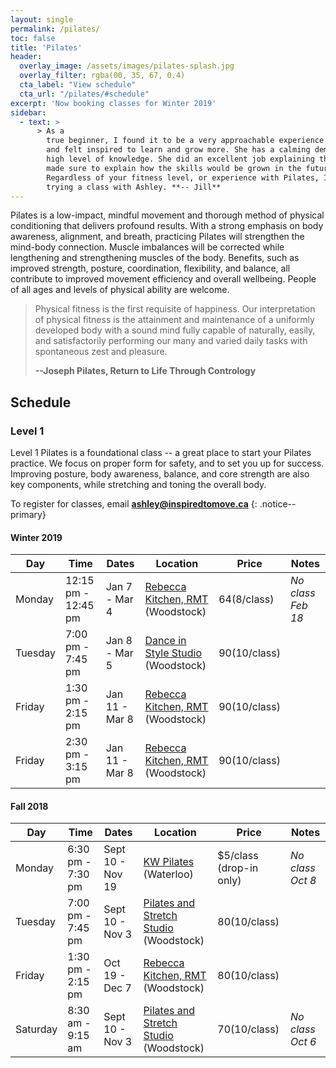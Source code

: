 ```yaml
---
layout: single
permalink: /pilates/
toc: false
title: 'Pilates'
header:
  overlay_image: /assets/images/pilates-splash.jpg
  overlay_filter: rgba(00, 35, 67, 0.4)
  cta_label: "View schedule"
  cta_url: "/pilates/#schedule"
excerpt: 'Now booking classes for Winter 2019'
sidebar:
  - text: > 
      > As a
        true beginner, I found it to be a very approachable experience. I enjoyed our session,
        and felt inspired to learn and grow more. She has a calming demeanour, and a very
        high level of knowledge. She did an excellent job explaining the fundamentals, but
        made sure to explain how the skills would be grown in the future. 
        Regardless of your fitness level, or experience with Pilates, I highly recommend
        trying a class with Ashley. **-- Jill**
---
```

Pilates is a low-impact, mindful movement and thorough method of physical
conditioning that delivers profound results. With a strong emphasis on body
awareness, alignment, and breath, practicing Pilates will strengthen the mind-body
connection. Muscle imbalances will be corrected while lengthening and
strengthening muscles of the body. Benefits, such as improved strength, posture,
coordination, flexibility, and balance, all contribute to improved movement
efficiency and overall wellbeing. People of all ages and levels of physical ability are welcome.

> Physical fitness is the first requisite of happiness. Our interpretation of physical fitness is the attainment and maintenance of a uniformly developed body with a sound mind fully capable of naturally, easily, and satisfactorily performing our many and varied daily tasks with spontaneous zest and pleasure.
>
> **--Joseph Pilates, Return to Life Through Contrology**



## Schedule

### Level 1

Level 1 Pilates is a foundational class -- a great place to start your Pilates practice. We focus on proper form for safety, and to set you up for success. Improving posture, body awareness, balance, and core strength are also key components, while stretching and toning the overall body.

To register for classes, email **[ashley@inspiredtomove.ca](mailto:ashley@inspiredtomove.ca)**
{: .notice--primary}

#### Winter 2019

| Day |Time | Dates | Location | Price | Notes |
| --- |---- | ----- | --- | -------- | ----- |
| Monday | 12:15 pm - 12:45 pm | Jan 7 - Mar 4 | [Rebecca Kitchen, RMT](http://www.rebecca-rmt.com) (Woodstock) | $64 ($8/class) | *No class Feb 18*
| Tuesday | 7:00 pm - 7:45 pm | Jan 8 - Mar 5 | [Dance in Style Studio](https://dancewoodstock.com/) (Woodstock) | $90 ($10/class) |  
| Friday | 1:30 pm - 2:15 pm | Jan 11 - Mar 8 | [Rebecca Kitchen, RMT](http://www.rebecca-rmt.com) (Woodstock) | $90 ($10/class) |
| Friday | 2:30 pm - 3:15 pm | Jan 11 - Mar 8 | [Rebecca Kitchen, RMT](http://www.rebecca-rmt.com) (Woodstock) | $90 ($10/class) |

#### Fall 2018

| Day |Time | Dates | Location | Price | Notes |
| --- |---- | ----- | --- | -------- | ----- |
| Monday | 6:30 pm - 7:30 pm | Sept 10 - Nov 19 | [KW Pilates](http://www.kwpilates.com/) (Waterloo) | $5/class (drop-in only) | *No class Oct 8*
| Tuesday | 7:00 pm - 7:45 pm | Sept 10 - Nov 3 | [Pilates and Stretch Studio](https://www.facebook.com/Pilates-and-Stretch-Studio-246196525433209/) (Woodstock) | $80 ($10/class) |  
| Friday | 1:30 pm - 2:15 pm | Oct 19 - Dec 7 | [Rebecca Kitchen, RMT](http://www.rebecca-rmt.com) (Woodstock) | $80 ($10/class) |
| Saturday | 8:30 am - 9:15 am | Sept 10 - Nov 3 | [Pilates and Stretch Studio](https://www.facebook.com/Pilates-and-Stretch-Studio-246196525433209/) (Woodstock) | $70 ($10/class) | *No class Oct 6* 

